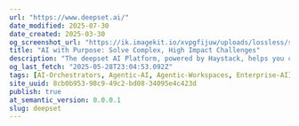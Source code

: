```yaml
---
url: "https://www.deepset.ai/"
date_modified: 2025-07-30
date_created: 2025-03-30
og_screenshot_url: "https://ik.imagekit.io/xvpgfijuw/uploads/lossless/screenshots/20250528_Deepset_og_screenshot.jpeg"
title: "AI with Purpose: Solve Complex, High Impact Challenges"
description: "The deepset AI Platform, powered by Haystack, helps you create custom AI agents and apps with LLM precision, security, and scalability—so you can focus on what matters most. Open, flexible, and built for enterprise."
og_last_fetch: "2025-05-28T23:04:53.092Z"
tags: [AI-Orchestrators, Agentic-AI, Agentic-Workspaces, Enterprise-AI]
site_uuid: 8cb0b953-98c9-49c2-bd08-34095e4c423d
publish: true
at_semantic_version: 0.0.0.1
slug: deepset
---
```


